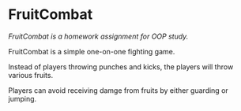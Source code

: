 # FruitCombat

*FruitCombat is a homework assignment for OOP study.*

FruitCombat is a simple one-on-one fighting game. 

Instead of players throwing punches and kicks, the players will throw various fruits. 

Players can avoid receiving damge from fruits by either guarding or jumping.
